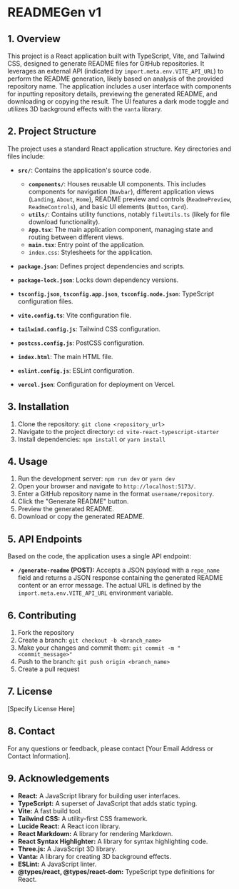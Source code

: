 # READMEGen v1

## 1. Overview

This project is a React application built with TypeScript, Vite, and Tailwind CSS, designed to generate README files for GitHub repositories.  It leverages an external API (indicated by `import.meta.env.VITE_API_URL`) to perform the README generation, likely based on analysis of the provided repository name. The application includes a user interface with components for inputting repository details, previewing the generated README, and downloading or copying the result.  The UI features a dark mode toggle and utilizes 3D background effects with the `vanta` library.


## 2. Project Structure

The project uses a standard React application structure. Key directories and files include:

* **`src/`**: Contains the application's source code.
    * **`components/`**: Houses reusable UI components.  This includes components for navigation (`Navbar`), different application views (`Landing`, `About`, `Home`), README preview and controls (`ReadmePreview`, `ReadmeControls`), and basic UI elements (`Button`, `Card`).
    * **`utils/`**: Contains utility functions, notably `fileUtils.ts` (likely for file download functionality).
    * **`App.tsx`**: The main application component, managing state and routing between different views.
    * **`main.tsx`**: Entry point of the application.
    * `index.css`: Stylesheets for the application.


* **`package.json`**: Defines project dependencies and scripts.
* **`package-lock.json`**:  Locks down dependency versions.
* **`tsconfig.json`**, **`tsconfig.app.json`**, **`tsconfig.node.json`**: TypeScript configuration files.
* **`vite.config.ts`**: Vite configuration file.
* **`tailwind.config.js`**: Tailwind CSS configuration.
* **`postcss.config.js`**: PostCSS configuration.
* **`index.html`**:  The main HTML file.
* **`eslint.config.js`**: ESLint configuration.
* **`vercel.json`**: Configuration for deployment on Vercel.



## 3. Installation

1. Clone the repository: `git clone <repository_url>`
2. Navigate to the project directory: `cd vite-react-typescript-starter`
3. Install dependencies: `npm install` or `yarn install`


## 4. Usage

1. Run the development server: `npm run dev` or `yarn dev`
2. Open your browser and navigate to `http://localhost:5173/`.
3. Enter a GitHub repository name in the format `username/repository`.
4. Click the "Generate README" button.
5. Preview the generated README.
6. Download or copy the generated README.


## 5. API Endpoints

Based on the code, the application uses a single API endpoint:

* **`/generate-readme` (POST):**  Accepts a JSON payload with a `repo_name` field and returns a JSON response containing the generated README content or an error message.  The actual URL is defined by the `import.meta.env.VITE_API_URL` environment variable.


## 6. Contributing

1. Fork the repository
2. Create a branch: `git checkout -b <branch_name>`
3. Make your changes and commit them: `git commit -m "<commit_message>"`
4. Push to the branch: `git push origin <branch_name>`
5. Create a pull request


## 7. License

[Specify License Here]


## 8. Contact

For any questions or feedback, please contact [Your Email Address or Contact Information].


## 9. Acknowledgements

* **React:**  A JavaScript library for building user interfaces.
* **TypeScript:** A superset of JavaScript that adds static typing.
* **Vite:** A fast build tool.
* **Tailwind CSS:** A utility-first CSS framework.
* **Lucide React:**  A React icon library.
* **React Markdown:** A library for rendering Markdown.
* **React Syntax Highlighter:** A library for syntax highlighting code.
* **Three.js:** A JavaScript 3D library.
* **Vanta:** A library for creating 3D background effects.
* **ESLint:**  A JavaScript linter.
* **@types/react, @types/react-dom:** TypeScript type definitions for React.


